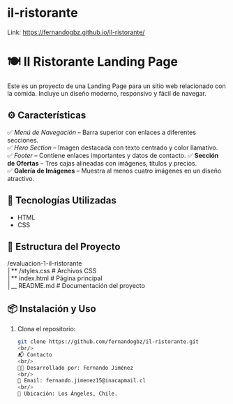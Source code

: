 # il-ristorante

Link: https://fernandogbz.github.io/il-ristorante/

# 🍽 Il Ristorante Landing Page

Este es un proyecto de una Landing Page para un sitio web relacionado con la comida. Incluye un diseño moderno, responsivo y fácil de navegar.

## ⚙ Características

✅ _Menú de Navegación_ – Barra superior con enlaces a diferentes secciones.  
✅ _Hero Section_ – Imagen destacada con texto centrado y color llamativo.  
✅ _Footer_ – Contiene enlaces importantes y datos de contacto.
✅ **Sección de Ofertas** – Tres cajas alineadas con imágenes, títulos y precios.  
✅ **Galería de Imágenes** – Muestra al menos cuatro imágenes en un diseño atractivo.  

## 🚀 Tecnologías Utilizadas

- HTML
- CSS

## 📂 Estructura del Proyecto

/evaluacion-1-il-ristorante
<br/>
│** /styles.css # Archivos CSS
<br/>
│** index.html # Página principal
<br/>
│\_\_ README.md # Documentación del proyecto

## 📦 Instalación y Uso

1. Clona el repositorio:
   ```bash
   git clone https://github.com/fernandogbz/il-ristorante.git
   <br/>
   📬 Contacto
   <br/>
   👨‍💻 Desarrollado por: Fernando Jiménez
   <br/>
   📧 Email: fernando.jimenez15@inacapmail.cl
   <br/>
   📍 Ubicación: Los Ángeles, Chile.
   ```
